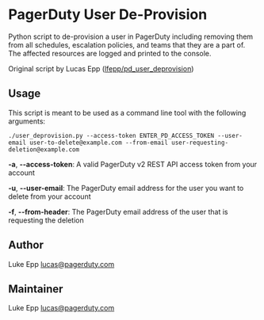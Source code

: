 # PagerDuty User De-Provision

Python script to de-provision a user in PagerDuty including removing them from all schedules, escalation policies, and teams that they are a part of. The affected resources are logged and printed to the console.

Original script by Lucas Epp ([lfepp/pd_user_deprovision](https://github.com/lfepp/pd_user_deprovision))

## Usage

This script is meant to be used as a command line tool with the following arguments:

`./user_deprovision.py --access-token ENTER_PD_ACCESS_TOKEN --user-email user-to-delete@example.com --from-email user-requesting-deletion@example.com`

**-a**, **--access-token**: A valid PagerDuty v2 REST API access token from your account

**-u**, **--user-email**: The PagerDuty email address for the user you want to delete from your account

**-f**, **--from-header**: The PagerDuty email address of the user that is requesting the deletion

## Author

Luke Epp <lucas@pagerduty.com>

## Maintainer

Luke Epp <lucas@pagerduty.com>
